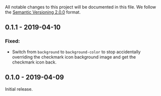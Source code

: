All notable changes to this project will be documented in this file.
We follow the [Semantic Versioning 2.0.0](http://semver.org/) format.


## 0.1.1 - 2019-04-10

### Fixed:
- Switch from `background` to `background-color` to stop
  accidentally overriding the checkmark icon background image
  and get the checkmark icon back.


## 0.1.0 - 2019-04-09

Initial release.
